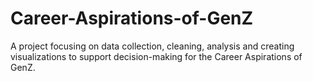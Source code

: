 # Career-Aspirations-of-GenZ
A project focusing on data collection, cleaning, analysis and creating visualizations to support decision-making for the Career Aspirations of GenZ.
